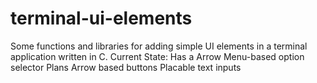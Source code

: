 # terminal-ui-elements
Some functions and libraries for adding simple UI elements in a terminal application written in C.
Current State:
  Has a Arrow Menu-based option selector
Plans
  Arrow based buttons
  Placable text inputs
